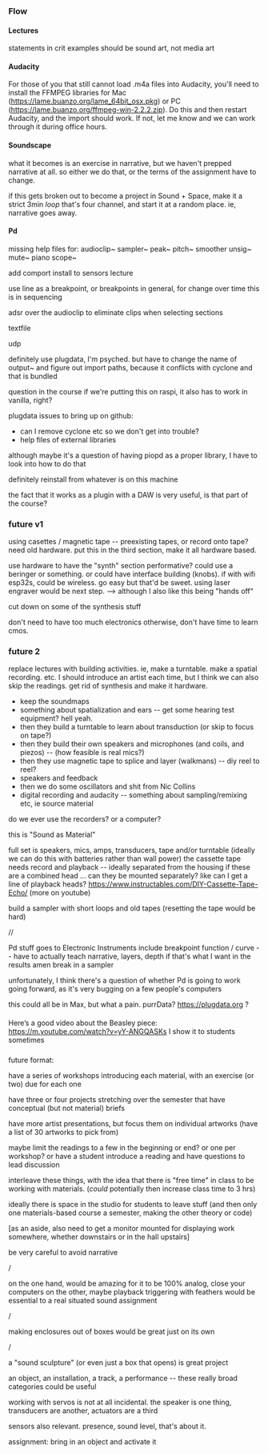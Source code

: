 ### Flow


#### Lectures

statements in crit examples should be sound art, not media art


#### Audacity

For those of you that still cannot load .m4a files into Audacity, you'll need to install the FFMPEG libraries for Mac (https://lame.buanzo.org/lame_64bit_osx.pkg) or PC (https://lame.buanzo.org/ffmpeg-win-2.2.2.zip). Do this and then restart Audacity, and the import should work. If not, let me know and we can work through it during office hours.


#### Soundscape

what it becomes is an exercise in narrative, but we haven't prepped narrative at all. so either we do that, or the terms of the assignment have to change.

if this gets broken out to become a project in Sound + Space, make it a strict 3min _loop_ that's four channel, and start it at a random place. ie, narrative goes away.


#### Pd


missing help files for:
audioclip~
sampler~
peak~
pitch~
smoother
unsig~
mute~
piano
scope~

add comport install to sensors lecture



use line as a breakpoint, or breakpoints in general, for change over time
this is in sequencing

adsr over the audioclip to eliminate clips when selecting sections

textfile

udp


definitely use plugdata, I'm psyched. but have to change the name of output~ and figure out import paths, because it conflicts with cyclone and that is bundled

question in the course if we're putting this on raspi, it also has to work in vanilla, right?


plugdata issues to bring up on github:
- can I remove cyclone etc so we don't get into trouble?
- help files of external libraries

although maybe it's a question of having piopd as a proper library, I have to look into how to do that

definitely reinstall from whatever is on this machine

the fact that it works as a plugin with a DAW is very useful, is that part of the course?


### future v1

using casettes / magnetic tape -- preexisting tapes, or record onto tape? need old hardware. put this in the third section, make it all hardware based.

use hardware to have the "synth" section performative? could use a beringer or something. or could have interface building (knobs). if with wifi esp32s, could be wireless. go easy but that'd be sweet. using laser engraver would be next step. --> although I also like this being "hands off"

cut down on some of the synthesis stuff

don't need to have too much electronics otherwise, don't have time to learn cmos.


### future 2

replace lectures with building activities. ie, make a turntable. make a spatial recording. etc. I should introduce an artist each time, but I think we can also skip the readings. get rid of synthesis and make it hardware.

- keep the soundmaps
- something about spatialization and ears -- get some hearing test equipment? hell yeah.
- then they build a turntable to learn about transduction (or skip to focus on tape?)
- then they build their own speakers and microphones (and coils, and piezos) -- (how feasible is real mics?)
- then they use magnetic tape to splice and layer (walkmans) -- diy reel to reel?
- speakers and feedback
- then we do some oscillators and shit from Nic Collins
- digital recording and audacity -- something about sampling/remixing etc, ie source material

do we ever use the recorders? or a computer?

this is "Sound as Material"

full set is speakers, mics, amps, transducers, tape and/or turntable
(ideally we can do this with batteries rather than wall power)
the cassette tape needs record and playback -- ideally separated from the housing
if these are a combined head ... can they be mounted separately? like can I get a line of playback heads?
https://www.instructables.com/DIY-Cassette-Tape-Echo/
(more on youtube)

build a sampler with short loops and old tapes (resetting the tape would be hard)


//

Pd stuff goes to Electronic Instruments
include breakpoint function / curve -- have to actually teach narrative, layers, depth if that's what I want in the results
amen break in a sampler

unfortunately, I think there's a question of whether Pd is going to work going forward, as it's very bugging on a few people's computers

this could all be in Max, but what a pain.
purrData?
https://plugdata.org ?



####

Here’s a good video about the Beasley piece:
https://m.youtube.com/watch?v=yY-ANGQASKs
I show it to students sometimes



###

future format:

have a series of workshops introducing each material, with an exercise (or two) due for each one

have three or four projects stretching over the semester that have conceptual (but not material) briefs

have more artist presentations, but focus them on individual artworks (have a list of 30 artworks to pick from)

maybe limit the readings to a few in the beginning or end? or one per workshop? or have a student introduce a reading and have questions to lead discussion

interleave these things, with the idea that there is "free time" in class to be working with materials. (_could_ potentially then increase class time to 3 hrs)

ideally there is space in the studio for students to leave stuff (and then only one materials-based course a semester, making the other theory or code)

[as an aside, also need to get a monitor mounted for displaying work somewhere, whether downstairs or in the hall upstairs]

be very careful to avoid narrative



/

on the one hand, would be amazing for it to be 100% analog, close your computers
on the other, maybe playback triggering with feathers would be essential to a real situated sound assignment



/

making enclosures out of boxes would be great just on its own

/

a "sound sculpture" (or even just a box that opens) is great project

an object, an installation, a track, a performance -- these really broad categories could be useful

working with servos is not at all incidental. the speaker is one thing, transducers are another, actuators are a third

sensors also relevant. presence, sound level, that's about it.

assignment: bring in an object and activate it

